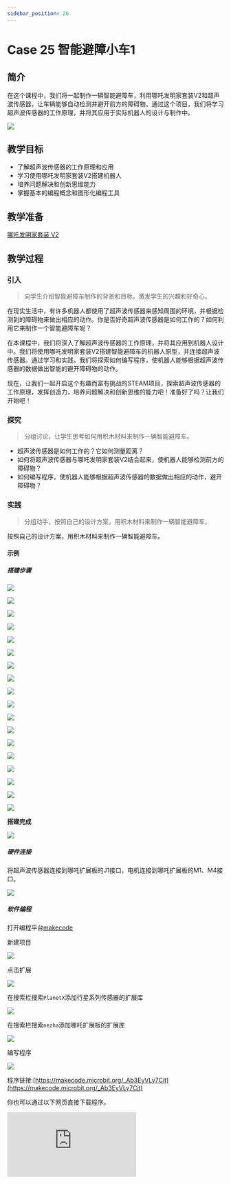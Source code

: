 ```yaml
---
sidebar_position: 26
---
```


# Case 25 智能避障小车1

## 简介

在这个课程中，我们将一起制作一辆智能避障车，利用哪吒发明家套装V2和超声波传感器，让车辆能够自动检测并避开前方的障碍物。通过这个项目，我们将学习超声波传感器的工作原理，并将其应用于实际机器人的设计与制作中。



![](./images/nezha-inventors-kit-v2-case-25-01.png)



## 教学目标

- 了解超声波传感器的工作原理和应用
- 学习使用哪吒发明家套装V2搭建机器人
- 培养问题解决和创新思维能力
- 掌握基本的编程概念和图形化编程工具


## 教学准备

[哪吒发明家套装 V2](https://www.elecfreaks.com/nezha-inventor-s-kit-v2-for-micro-bit.html)


## 教学过程

### 引入

>向学生介绍智能避障车制作的背景和目标，激发学生的兴趣和好奇心。

在现实生活中，有许多机器人都使用了超声波传感器来感知周围的环境，并根据检测到的障碍物来做出相应的动作。你是否好奇超声波传感器是如何工作的？如何利用它来制作一个智能避障车呢？

在本课程中，我们将深入了解超声波传感器的工作原理，并将其应用到机器人设计中。我们将使用哪吒发明家套装V2搭建智能避障车的机器人原型，并连接超声波传感器。通过学习和实践，我们将探索如何编写程序，使机器人能够根据超声波传感器的数据做出智能的避开障碍物的动作。

现在，让我们一起开启这个有趣而富有挑战的STEAM项目，探索超声波传感器的工作原理，发挥创造力，培养问题解决和创新思维的能力吧！准备好了吗？让我们开始吧！

### 探究

>分组讨论，让学生思考如何用积木材料来制作一辆智能避障车。

- 超声波传感器是如何工作的？它如何测量距离？
- 如何将超声波传感器与哪吒发明家套装V2结合起来，使机器人能够检测前方的障碍物？
- 如何编写程序，使机器人能够根据超声波传感器的数据做出相应的动作，避开障碍物？

### 实践

>分组动手，按照自己的设计方案，用积木材料来制作一辆智能避障车。

按照自己的设计方案，用积木材料来制作一辆智能避障车。

#### 示例

##### 搭建步骤

![](./images/nezha-inventors-kit-v2-step-25-01.png)

![](./images/nezha-inventors-kit-v2-step-25-02.png)

![](./images/nezha-inventors-kit-v2-step-25-03.png)

![](./images/nezha-inventors-kit-v2-step-25-04.png)

![](./images/nezha-inventors-kit-v2-step-25-05.png)

![](./images/nezha-inventors-kit-v2-step-25-06.png)

![](./images/nezha-inventors-kit-v2-step-25-07.png)

![](./images/nezha-inventors-kit-v2-step-25-08.png)

![](./images/nezha-inventors-kit-v2-step-25-09.png)

![](./images/nezha-inventors-kit-v2-step-25-10.png)

![](./images/nezha-inventors-kit-v2-step-25-11.png)

![](./images/nezha-inventors-kit-v2-step-25-12.png)

![](./images/nezha-inventors-kit-v2-step-25-13.png)

![](./images/nezha-inventors-kit-v2-step-25-14.png)

![](./images/nezha-inventors-kit-v2-step-25-15.png)

![](./images/nezha-inventors-kit-v2-step-25-16.png)

![](./images/nezha-inventors-kit-v2-step-25-17.png)

![](./images/nezha-inventors-kit-v2-step-25-18.png)


**搭建完成**

![](./images/nezha-inventors-kit-v2-case-25-01.png)

##### 硬件连接

将超声波传感器连接到哪吒扩展板的J1接口，电机连接到哪吒扩展板的M1、M4接口。

![](./images/nezha-inventors-kit-v2-case-25-02.png)

##### 软件编程

打开编程平台[makecode](https://makecode.microbit.org/#)

新建项目

![](./images/nezha-inventors-kit-v2-case-19-03.png)

点击扩展

![](./images/nezha-inventors-kit-v2-case-19-04.png)

在搜索栏搜索`PlanetX`添加行星系列传感器的扩展库

![](./images/nezha-inventors-kit-v2-case-19-05.png)

在搜索栏搜索`nezha`添加哪吒扩展板的扩展库

![](./images/nezha-inventors-kit-v2-case-19-06.png)

编写程序

![](./images/nezha-inventors-kit-v2-case-25-07.png)


程序链接:[https://makecode.microbit.org/_Ab3EyVLy7Cit](https://makecode.microbit.org/_Ab3EyVLy7Cit)

你也可以通过以下网页直接下载程序。

<div
    style={{
        position: 'relative',
        paddingBottom: '60%',
        overflow: 'hidden',
    }}
>
    <iframe
        src="https://makecode.microbit.org/_Ab3EyVLy7Cit"
        frameborder="0"
        sandbox="allow-popups allow-forms allow-scripts allow-same-origin"
        style={{
            position: 'absolute',
            width: '100%',
            height: '100%',
        }}
    />
</div>

### 展示

>分组展示，学生对机器人进行测试、调试和优化，提高避障的准确性和稳定性，比较各组的成果和效果。

#### 示例案例效果

当有障碍物阻挡在小车面前，小车会转向行驶。

![](./images/nezha-inventors-kit-v2-case-25.gif)

### 反思

>分组分享，让每组的学生分享自己的制作过程和心得，总结自己遇到的问题和解决办法，评价自己的优点和不足。
